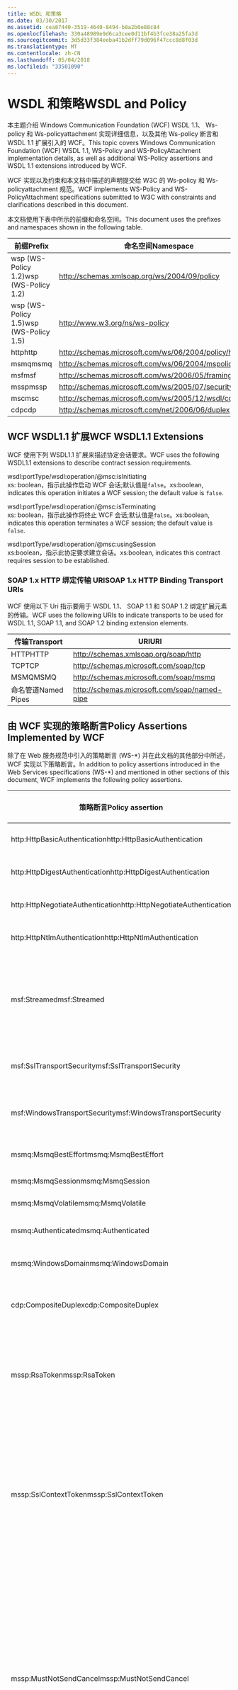 ```yaml
---
title: WSDL 和策略
ms.date: 03/30/2017
ms.assetid: cea87440-3519-4640-8494-b8a2b0e88c84
ms.openlocfilehash: 330a48989e9d6ca3cee0d11bf4b3fce38a25fa3d
ms.sourcegitcommit: 3d5d33f384eeba41b2dff79d096f47ccc8d8f03d
ms.translationtype: MT
ms.contentlocale: zh-CN
ms.lasthandoff: 05/04/2018
ms.locfileid: "33501090"
---
```

# <a name="wsdl-and-policy"></a><span data-ttu-id="c0dee-102">WSDL 和策略</span><span class="sxs-lookup"><span data-stu-id="c0dee-102">WSDL and Policy</span></span>
<span data-ttu-id="c0dee-103">本主题介绍 Windows Communication Foundation (WCF) WSDL 1.1、 Ws-policy 和 Ws-policyattachment 实现详细信息，以及其他 Ws-policy 断言和 WSDL 1.1 扩展引入的 WCF。</span><span class="sxs-lookup"><span data-stu-id="c0dee-103">This topic covers Windows Communication Foundation (WCF) WSDL 1.1, WS-Policy and WS-PolicyAttachment implementation details, as well as additional WS-Policy assertions and WSDL 1.1 extensions introduced by WCF.</span></span>  
  
 <span data-ttu-id="c0dee-104">WCF 实现以及约束和本文档中描述的声明提交给 W3C 的 Ws-policy 和 Ws-policyattachment 规范。</span><span class="sxs-lookup"><span data-stu-id="c0dee-104">WCF implements WS-Policy and WS-PolicyAttachment specifications submitted to W3C with constraints and clarifications described in this document.</span></span>  
  
 <span data-ttu-id="c0dee-105">本文档使用下表中所示的前缀和命名空间。</span><span class="sxs-lookup"><span data-stu-id="c0dee-105">This document uses the prefixes and namespaces shown in the following table.</span></span>  
  
|<span data-ttu-id="c0dee-106">前缀</span><span class="sxs-lookup"><span data-stu-id="c0dee-106">Prefix</span></span>|<span data-ttu-id="c0dee-107">命名空间</span><span class="sxs-lookup"><span data-stu-id="c0dee-107">Namespace</span></span>|  
|------------|---------------|  
|<span data-ttu-id="c0dee-108">wsp (WS-Policy 1.2)</span><span class="sxs-lookup"><span data-stu-id="c0dee-108">wsp (WS-Policy 1.2)</span></span>|http://schemas.xmlsoap.org/ws/2004/09/policy|  
|<span data-ttu-id="c0dee-109">wsp (WS-Policy 1.5)</span><span class="sxs-lookup"><span data-stu-id="c0dee-109">wsp (WS-Policy 1.5)</span></span>|http://www.w3.org/ns/ws-policy|  
|<span data-ttu-id="c0dee-110">http</span><span class="sxs-lookup"><span data-stu-id="c0dee-110">http</span></span>|http://schemas.microsoft.com/ws/06/2004/policy/http|  
|<span data-ttu-id="c0dee-111">msmq</span><span class="sxs-lookup"><span data-stu-id="c0dee-111">msmq</span></span>|http://schemas.microsoft.com/ws/06/2004/mspolicy/msmq|  
|<span data-ttu-id="c0dee-112">msf</span><span class="sxs-lookup"><span data-stu-id="c0dee-112">msf</span></span>|http://schemas.microsoft.com/ws/2006/05/framing/policy|  
|<span data-ttu-id="c0dee-113">mssp</span><span class="sxs-lookup"><span data-stu-id="c0dee-113">mssp</span></span>|http://schemas.microsoft.com/ws/2005/07/securitypolicy|  
|<span data-ttu-id="c0dee-114">msc</span><span class="sxs-lookup"><span data-stu-id="c0dee-114">msc</span></span>|http://schemas.microsoft.com/ws/2005/12/wsdl/contract|  
|<span data-ttu-id="c0dee-115">cdp</span><span class="sxs-lookup"><span data-stu-id="c0dee-115">cdp</span></span>|http://schemas.microsoft.com/net/2006/06/duplex|  
  
## <a name="wcf-wsdl11-extensions"></a><span data-ttu-id="c0dee-116">WCF WSDL1.1 扩展</span><span class="sxs-lookup"><span data-stu-id="c0dee-116">WCF WSDL1.1 Extensions</span></span>  
 <span data-ttu-id="c0dee-117">WCF 使用下列 WSDL1.1 扩展来描述协定会话要求。</span><span class="sxs-lookup"><span data-stu-id="c0dee-117">WCF uses the following WSDL1.1 extensions to describe contract session requirements.</span></span>  
  
 wsdl:portType/wsdl:operation/@msc:isInitiating  
 <span data-ttu-id="c0dee-118">xs: boolean，指示此操作启动 WCF 会话;默认值是`false`。</span><span class="sxs-lookup"><span data-stu-id="c0dee-118">xs:boolean, indicates this operation initiates a WCF session; the default value is `false`.</span></span>  
  
 wsdl:portType/wsdl:operation/@msc:isTerminating  
 <span data-ttu-id="c0dee-119">xs: boolean，指示此操作将终止 WCF 会话;默认值是`false`。</span><span class="sxs-lookup"><span data-stu-id="c0dee-119">xs:boolean, indicates this operation terminates a WCF session; the default value is `false`.</span></span>  
  
 wsdl:portType/wsdl:operation/@msc:usingSession  
 <span data-ttu-id="c0dee-120">xs:boolean，指示此协定要求建立会话。</span><span class="sxs-lookup"><span data-stu-id="c0dee-120">xs:boolean, indicates this contract requires session to be established.</span></span>  
  
### <a name="soap-1x-http-binding-transport-uris"></a><span data-ttu-id="c0dee-121">SOAP 1.x HTTP 绑定传输 URI</span><span class="sxs-lookup"><span data-stu-id="c0dee-121">SOAP 1.x HTTP Binding Transport URIs</span></span>  
 <span data-ttu-id="c0dee-122">WCF 使用以下 Uri 指示要用于 WSDL 1.1、 SOAP 1.1 和 SOAP 1.2 绑定扩展元素的传输。</span><span class="sxs-lookup"><span data-stu-id="c0dee-122">WCF uses the following URIs to indicate transports to be used for WSDL 1.1, SOAP 1.1, and SOAP 1.2 binding extension elements.</span></span>  
  
|<span data-ttu-id="c0dee-123">传输</span><span class="sxs-lookup"><span data-stu-id="c0dee-123">Transport</span></span>|<span data-ttu-id="c0dee-124">URI</span><span class="sxs-lookup"><span data-stu-id="c0dee-124">URI</span></span>|  
|---------------|---------|  
|<span data-ttu-id="c0dee-125">HTTP</span><span class="sxs-lookup"><span data-stu-id="c0dee-125">HTTP</span></span>|http://schemas.xmlsoap.org/soap/http|  
|<span data-ttu-id="c0dee-126">TCP</span><span class="sxs-lookup"><span data-stu-id="c0dee-126">TCP</span></span>|http://schemas.microsoft.com/soap/tcp|  
|<span data-ttu-id="c0dee-127">MSMQ</span><span class="sxs-lookup"><span data-stu-id="c0dee-127">MSMQ</span></span>|http://schemas.microsoft.com/soap/msmq|  
|<span data-ttu-id="c0dee-128">命名管道</span><span class="sxs-lookup"><span data-stu-id="c0dee-128">Named Pipes</span></span>|http://schemas.microsoft.com/soap/named-pipe|  
  
## <a name="policy-assertions-implemented-by-wcf"></a><span data-ttu-id="c0dee-129">由 WCF 实现的策略断言</span><span class="sxs-lookup"><span data-stu-id="c0dee-129">Policy Assertions Implemented by WCF</span></span>  
 <span data-ttu-id="c0dee-130">除了在 Web 服务规范中引入的策略断言 (WS-\*) 并在此文档的其他部分中所述，WCF 实现以下策略断言。</span><span class="sxs-lookup"><span data-stu-id="c0dee-130">In addition to policy assertions introduced in the Web Services specifications (WS-\*) and mentioned in other sections of this document, WCF implements the following policy assertions.</span></span>  
  
|<span data-ttu-id="c0dee-131">策略断言</span><span class="sxs-lookup"><span data-stu-id="c0dee-131">Policy assertion</span></span>|<span data-ttu-id="c0dee-132">策略主题</span><span class="sxs-lookup"><span data-stu-id="c0dee-132">Policy subject</span></span>|<span data-ttu-id="c0dee-133">描述</span><span class="sxs-lookup"><span data-stu-id="c0dee-133">Description</span></span>|  
|----------------------|--------------------|-----------------|  
|<span data-ttu-id="c0dee-134">http:HttpBasicAuthentication</span><span class="sxs-lookup"><span data-stu-id="c0dee-134">http:HttpBasicAuthentication</span></span>|<span data-ttu-id="c0dee-135">终结点</span><span class="sxs-lookup"><span data-stu-id="c0dee-135">Endpoint</span></span>|<span data-ttu-id="c0dee-136">终结点使用 HTTP 基本身份验证。</span><span class="sxs-lookup"><span data-stu-id="c0dee-136">Endpoint uses HTTP Basic Authentication.</span></span>|  
|<span data-ttu-id="c0dee-137">http:HttpDigestAuthentication</span><span class="sxs-lookup"><span data-stu-id="c0dee-137">http:HttpDigestAuthentication</span></span>|<span data-ttu-id="c0dee-138">终结点</span><span class="sxs-lookup"><span data-stu-id="c0dee-138">Endpoint</span></span>|<span data-ttu-id="c0dee-139">终结点使用 HTTP 摘要式身份验证。</span><span class="sxs-lookup"><span data-stu-id="c0dee-139">Endpoint uses HTTP Digest Authentication.</span></span>|  
|<span data-ttu-id="c0dee-140">http:HttpNegotiateAuthentication</span><span class="sxs-lookup"><span data-stu-id="c0dee-140">http:HttpNegotiateAuthentication</span></span>|<span data-ttu-id="c0dee-141">终结点</span><span class="sxs-lookup"><span data-stu-id="c0dee-141">Endpoint</span></span>|<span data-ttu-id="c0dee-142">终结点使用 HTTP 协商身份验证。</span><span class="sxs-lookup"><span data-stu-id="c0dee-142">Endpoint uses HTTP Negotiate Authentication.</span></span>|  
|<span data-ttu-id="c0dee-143">http:HttpNtlmAuthentication</span><span class="sxs-lookup"><span data-stu-id="c0dee-143">http:HttpNtlmAuthentication</span></span>|<span data-ttu-id="c0dee-144">终结点</span><span class="sxs-lookup"><span data-stu-id="c0dee-144">Endpoint</span></span>|<span data-ttu-id="c0dee-145">终结点使用 HTTP NTLM 身份验证。</span><span class="sxs-lookup"><span data-stu-id="c0dee-145">Endpoint uses HTTP NTLM Authentication.</span></span>|  
|<span data-ttu-id="c0dee-146">msf:Streamed</span><span class="sxs-lookup"><span data-stu-id="c0dee-146">msf:Streamed</span></span>|<span data-ttu-id="c0dee-147">终结点</span><span class="sxs-lookup"><span data-stu-id="c0dee-147">Endpoint</span></span>|<span data-ttu-id="c0dee-148">终结点使用经过流式处理的消息组帧。</span><span class="sxs-lookup"><span data-stu-id="c0dee-148">Endpoint uses streamed message framing.</span></span> <span data-ttu-id="c0dee-149">此断言与为诸如 TCP 之类的传输以及命名管道提供的消息组帧协议一起使用。</span><span class="sxs-lookup"><span data-stu-id="c0dee-149">This assertion is used with the Message Framing protocol provided for transports such as TCP, and named pipes.</span></span>|  
|<span data-ttu-id="c0dee-150">msf:SslTransportSecurity</span><span class="sxs-lookup"><span data-stu-id="c0dee-150">msf:SslTransportSecurity</span></span>|<span data-ttu-id="c0dee-151">终结点</span><span class="sxs-lookup"><span data-stu-id="c0dee-151">Endpoint</span></span>|<span data-ttu-id="c0dee-152">终结点将传输层安全 (TLS) 与消息组帧技术一起使用。</span><span class="sxs-lookup"><span data-stu-id="c0dee-152">Endpoint uses transport-layer security (TLS) with message framing.</span></span>|  
|<span data-ttu-id="c0dee-153">msf:WindowsTransportSecurity</span><span class="sxs-lookup"><span data-stu-id="c0dee-153">msf:WindowsTransportSecurity</span></span>|<span data-ttu-id="c0dee-154">终结点</span><span class="sxs-lookup"><span data-stu-id="c0dee-154">Endpoint</span></span>|<span data-ttu-id="c0dee-155">终结点将安全提供程序协商 (SPNEGO) 与消息组帧一起使用。</span><span class="sxs-lookup"><span data-stu-id="c0dee-155">Endpoint uses Security Provider Negotiation (SPNEGO) with message framing.</span></span>|  
|<span data-ttu-id="c0dee-156">msmq:MsmqBestEffort</span><span class="sxs-lookup"><span data-stu-id="c0dee-156">msmq:MsmqBestEffort</span></span>|<span data-ttu-id="c0dee-157">终结点</span><span class="sxs-lookup"><span data-stu-id="c0dee-157">Endpoint</span></span>|<span data-ttu-id="c0dee-158">具有最大努力保证的 MSMQ。</span><span class="sxs-lookup"><span data-stu-id="c0dee-158">MSMQ with best-effort guarantees.</span></span>|  
|<span data-ttu-id="c0dee-159">msmq:MsmqSession</span><span class="sxs-lookup"><span data-stu-id="c0dee-159">msmq:MsmqSession</span></span>|<span data-ttu-id="c0dee-160">终结点</span><span class="sxs-lookup"><span data-stu-id="c0dee-160">Endpoint</span></span>|<span data-ttu-id="c0dee-161">具有会话保证的 MSMQ。</span><span class="sxs-lookup"><span data-stu-id="c0dee-161">MSMQ with Session guarantees.</span></span>|  
|<span data-ttu-id="c0dee-162">msmq:MsmqVolatile</span><span class="sxs-lookup"><span data-stu-id="c0dee-162">msmq:MsmqVolatile</span></span>|<span data-ttu-id="c0dee-163">终结点</span><span class="sxs-lookup"><span data-stu-id="c0dee-163">Endpoint</span></span>|<span data-ttu-id="c0dee-164">可变 MSMQ。</span><span class="sxs-lookup"><span data-stu-id="c0dee-164">MSMQ Volatile.</span></span>|  
|<span data-ttu-id="c0dee-165">msmq:Authenticated</span><span class="sxs-lookup"><span data-stu-id="c0dee-165">msmq:Authenticated</span></span>|<span data-ttu-id="c0dee-166">终结点</span><span class="sxs-lookup"><span data-stu-id="c0dee-166">Endpoint</span></span>|<span data-ttu-id="c0dee-167">将身份验证与 MSMQ 传输一起使用。</span><span class="sxs-lookup"><span data-stu-id="c0dee-167">Authentication is used with MSMQ transport.</span></span>|  
|<span data-ttu-id="c0dee-168">msmq:WindowsDomain</span><span class="sxs-lookup"><span data-stu-id="c0dee-168">msmq:WindowsDomain</span></span>|<span data-ttu-id="c0dee-169">终结点</span><span class="sxs-lookup"><span data-stu-id="c0dee-169">Endpoint</span></span>|<span data-ttu-id="c0dee-170">MSMQ 使用 Windows 域身份验证。</span><span class="sxs-lookup"><span data-stu-id="c0dee-170">MSMQ uses Windows Domain authentication.</span></span>|  
|<span data-ttu-id="c0dee-171">cdp:CompositeDuplex</span><span class="sxs-lookup"><span data-stu-id="c0dee-171">cdp:CompositeDuplex</span></span>|<span data-ttu-id="c0dee-172">终结点</span><span class="sxs-lookup"><span data-stu-id="c0dee-172">Endpoint</span></span>|<span data-ttu-id="c0dee-173">终结点将两个独立且逆向的传输连接分别用于传入消息和传出消息。</span><span class="sxs-lookup"><span data-stu-id="c0dee-173">Endpoint uses two separate converse transport connections for in and out messages.</span></span>|  
|<span data-ttu-id="c0dee-174">mssp:RsaToken</span><span class="sxs-lookup"><span data-stu-id="c0dee-174">mssp:RsaToken</span></span>|<span data-ttu-id="c0dee-175">嵌套</span><span class="sxs-lookup"><span data-stu-id="c0dee-175">Nested</span></span>|<span data-ttu-id="c0dee-176">RSA 密钥令牌断言。</span><span class="sxs-lookup"><span data-stu-id="c0dee-176">RSA key token assertion.</span></span> <span data-ttu-id="c0dee-177">通常由作为认可签名中密钥信息的一部分直接序列化的 RSA 密钥来满足此要求。</span><span class="sxs-lookup"><span data-stu-id="c0dee-177">This requirement is typically satisfied by an RSA key serialized directly as part of the key information in an endorsing signature.</span></span>|  
|<span data-ttu-id="c0dee-178">mssp:SslContextToken</span><span class="sxs-lookup"><span data-stu-id="c0dee-178">mssp:SslContextToken</span></span>|<span data-ttu-id="c0dee-179">嵌套</span><span class="sxs-lookup"><span data-stu-id="c0dee-179">Nested</span></span>|<span data-ttu-id="c0dee-180">要求使用通过利用 WS-Trust 的 TLS 握手获取的 SecurityContextToken。</span><span class="sxs-lookup"><span data-stu-id="c0dee-180">Requires that a SecurityContextToken obtained using binary TLS handshake using WS-Trust be used.</span></span> <span data-ttu-id="c0dee-181">嵌套断言包括：sp:RequireDerivedKeys、mssp:MustNotSendCancel、mssp:RequireClientCertificate。</span><span class="sxs-lookup"><span data-stu-id="c0dee-181">Nested assertions include: sp:RequireDerivedKeys, mssp:MustNotSendCancel, mssp:RequireClientCertificate.</span></span>|  
|<span data-ttu-id="c0dee-182">mssp:MustNotSendCancel</span><span class="sxs-lookup"><span data-stu-id="c0dee-182">mssp:MustNotSendCancel</span></span>|<span data-ttu-id="c0dee-183">嵌套</span><span class="sxs-lookup"><span data-stu-id="c0dee-183">Nested</span></span>|<span data-ttu-id="c0dee-184">指定一个要求，即不要将使用 Cancel 绑定 [WS-Trust、WS-SC] 的请求安全令牌 (RST) 请求消息 [WS-Trust] 发送给给定 SecurityContextToken 的颁发机构。</span><span class="sxs-lookup"><span data-stu-id="c0dee-184">Specifies a requirement that a request security token (RST) request messages [WS-Trust] using the Cancel binding [WS-Trust, WS-SC] not be sent to the issuer of a given SecurityContextToken.</span></span> <span data-ttu-id="c0dee-185">如果此断言存在，则不得将此类请求消息发送给颁发机构。</span><span class="sxs-lookup"><span data-stu-id="c0dee-185">If this assertion is present, then such request messages must not be sent to the issuer.</span></span> <span data-ttu-id="c0dee-186">如果此断言不存在，则可以将此类请求消息发送给颁发机构。</span><span class="sxs-lookup"><span data-stu-id="c0dee-186">If this assertion is not present, then such request messages can be sent to the issuer.</span></span>|  
|<span data-ttu-id="c0dee-187">mssp:RequireClientCertificate</span><span class="sxs-lookup"><span data-stu-id="c0dee-187">mssp:RequireClientCertificate</span></span>|<span data-ttu-id="c0dee-188">嵌套</span><span class="sxs-lookup"><span data-stu-id="c0dee-188">Nested</span></span>|<span data-ttu-id="c0dee-189">这一可选元素指定需要作为 TLSNEGO 协议的一部分提供的客户端证书。</span><span class="sxs-lookup"><span data-stu-id="c0dee-189">This optional element specifies a requirement for a client certificate to be provided as part of the TLSNEGO protocol.</span></span> <span data-ttu-id="c0dee-190">如果此断言存在，则必须提供客户端证书。</span><span class="sxs-lookup"><span data-stu-id="c0dee-190">If this assertion is present, then a client certificate must be provided.</span></span> <span data-ttu-id="c0dee-191">如果此断言不存在，则不得提供客户端证书。</span><span class="sxs-lookup"><span data-stu-id="c0dee-191">If this assertion is not present, then a client certificate must not be provided.</span></span> <span data-ttu-id="c0dee-192">此断言不得在 mssp:SslContextToken 外部使用。</span><span class="sxs-lookup"><span data-stu-id="c0dee-192">This assertion must not be used outside of mssp:SslContextToken.</span></span>|  
  
## <a name="see-also"></a><span data-ttu-id="c0dee-193">请参阅</span><span class="sxs-lookup"><span data-stu-id="c0dee-193">See Also</span></span>  
 [<span data-ttu-id="c0dee-194">自定义 WSDL 发布</span><span class="sxs-lookup"><span data-stu-id="c0dee-194">Custom WSDL Publication</span></span>](../../../../docs/framework/wcf/samples/custom-wsdl-publication.md)  
 [<span data-ttu-id="c0dee-195">如何：导出自定义 WSDL</span><span class="sxs-lookup"><span data-stu-id="c0dee-195">How to: Export Custom WSDL</span></span>](../../../../docs/framework/wcf/extending/how-to-export-custom-wsdl.md)  
 [<span data-ttu-id="c0dee-196">如何：导入自定义 WSDL</span><span class="sxs-lookup"><span data-stu-id="c0dee-196">How to: Import Custom WSDL</span></span>](../../../../docs/framework/wcf/extending/how-to-import-custom-wsdl.md)
